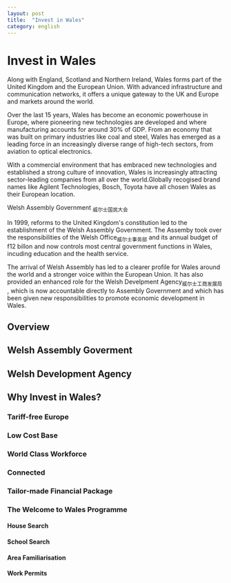```yaml
---
layout: post
title:  "Invest in Wales"
category: english
---
```

# Invest in Wales

Along with England, Scotland and Northern Ireland, Wales forms part of the United Kingdom and the European Union. With advanced infrastructure and communication networks, it offers a unique gateway to the UK and Europe and markets around the world.

Over the last 15 years, Wales has become an economic powerhouse in Europe, where pioneering new technologies are developed and where manufacturing accounts for around 30% of GDP. From an economy that was built on primary industries like coal and steel, Wales has emerged as a leading force in an increasingly diverse range of high-tech sectors, from aviation to optical electronics.

With a commercial environment that has embraced new technologies and established a strong culture of innovation, Wales is increasingly attracting sector-leading companies from  all over the world.Globally recogised brand names like Agilent Technologies, Bosch, Toyota have all chosen Wales as their European location.

Welsh Assembly Government <sub>威尔士国民大会</sub>

In 1999, reforms to the United Kingdom's constitution led to the establishment of the Welsh Assembly Government. The Assemby took over the responsibilities of the Welsh Office<sub>威尔士事务部</sub> and its annual budget of f12 billon and now controls most central government functions in Wales, incuding education and the health service.

The arrival of Welsh Assembly has led to a clearer profile for Wales around the world and a stronger voice within the European Union. It has also provided an enhanced role for the Welsh Develpment Agency<sub>威尔士工商发展局</sub> , which is now accountable directly to Assembly Government and which has been given new responsibilities to promote economic development in Wales.


## Overview

## Welsh Assembly Goverment

## Welsh Development Agency

## Why Invest in Wales?

### Tariff-free Europe

### Low Cost Base

### World Class Workforce

### Connected

### Tailor-made Financial Package

### The Welcome to Wales Programme

#### House Search

#### School Search

#### Area Familiarisation

#### Work Permits

